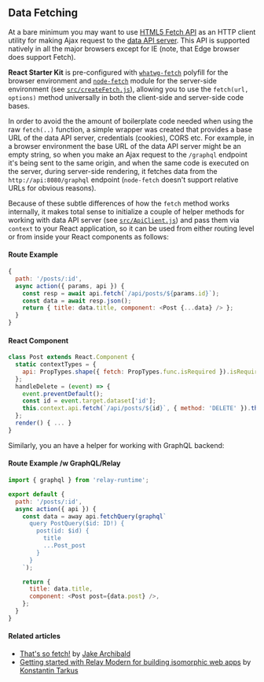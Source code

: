 ## Data Fetching

At a bare minimum you may want to use [HTML5 Fetch API][fetch] as an HTTP client utility for
making Ajax request to the [data API server][nodeapi]. This API is supported natively in all the
major browsers except for IE (note, that Edge browser does support Fetch).

**React Starter Kit** is pre-configured with [`whatwg-fetch`][wfetch] polyfill for the browser
environment and [`node-fetch`][nfetch] module for the server-side environment (see
[`src/createFetch.js`](../src/createFetch.js)), allowing you to use the `fetch(url, options)`
method universally in both the client-side and server-side code bases.

In order to avoid the the amount of boilerplate code needed when using the raw `fetch(..)`
function, a simple wrapper was created that provides a base URL of the data API server, credentials
(cookies), CORS etc. For example, in a browser environment the base URL of the data API server
might be an empty string, so when you make an Ajax request to the `/graphql` endpoint it's being
sent to the same origin, and when the same code is executed on the server, during server-side
rendering, it fetches data from the `http://api:8080/graphql` endpoint (`node-fetch` doesn't
support relative URLs for obvious reasons).

Because of these subtle differences of how the `fetch` method works internally, it makes total
sense to initialize a couple of helper methods for working with data API server (see
[`src/ApiClient.js`][api]) and pass them via `context` to your React application, so it can be used
from either routing level or from inside your React components as follows:

#### Route Example

```js
{
  path: '/posts/:id',
  async action({ params, api }) {
    const resp = await api.fetch(`/api/posts/${params.id}`);
    const data = await resp.json();
    return { title: data.title, component: <Post {...data} /> };
  }
}
```

#### React Component

```js
class Post extends React.Component {
  static contextTypes = {
    api: PropTypes.shape({ fetch: PropTypes.func.isRequired }).isRequired,
  };
  handleDelete = (event) => {
    event.preventDefault();
    const id = event.target.dataset['id'];
    this.context.api.fetch(`/api/posts/${id}`, { method: 'DELETE' }).then(...);
  };
  render() { ... }
}
```

Similarly, you an have a helper for working with GraphQL backend:

#### Route Example /w GraphQL/Relay

```js
import { graphql } from 'relay-runtime';

export default {
  path: '/posts/:id',
  async action({ api }) {
    const data = away api.fetchQuery(graphql`
      query PostQuery($id: ID!) {
        post(id: $id) {
          title
          ...Post_post
        }
      }
    `);

    return {
      title: data.title,
      component: <Post post={data.post} />,
    };
  }
}
```

#### Related articles

* [That's so fetch!](https://jakearchibald.com/2015/thats-so-fetch/) by [Jake Archibald](https://twitter.com/jaffathecake)
* [Getting started with Relay Modern for building isomorphic web apps](https://hackernoon.com/ae049e4e23c1) by [Konstantin Tarkus](https://twitter.com/koistya)


[fetch]: https://developer.mozilla.org/en-US/docs/Web/API/Fetch_API/Using_Fetch
[wfetch]: https://github.com/github/fetchno
[nfetch]: https://github.com/bitinn/node-fetch
[nodeapi]: https://github.com/kriasoft/nodejs-api-starter
[api]: ../src/ApiClient.js

